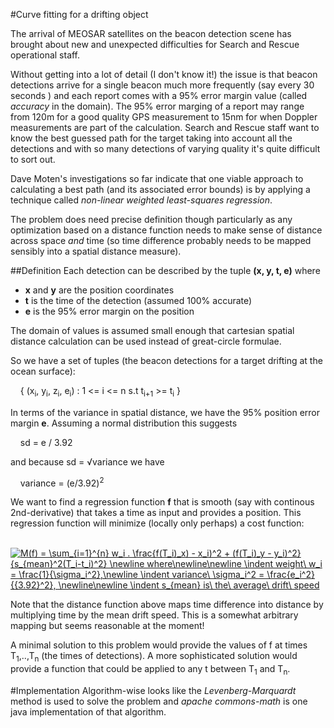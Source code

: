 #Curve fitting for a drifting object

The arrival of MEOSAR satellites on the beacon detection scene has brought about new and unexpected difficulties for Search and
Rescue operational staff. 

Without getting into a lot of detail (I don't know it!) the issue is that beacon detections arrive for a single beacon much more frequently (say every 30 seconds
) and each report comes with a 95% error margin value (called *accuracy* in the domain). The 95% error marging of a report may range from 120m for a good quality 
GPS measurement to 15nm for when Doppler measurements are part of the calculation. Search and Rescue staff want to know the best guessed
path for the target taking into account all the detections and with so many detections of varying quality it's quite difficult to sort out.

Dave Moten's investigations so far indicate that one viable approach to calculating a best path (and its associated error bounds) is by applying a technique called *non-linear weighted least-squares regression*.

The problem does need precise definition though particularly as any optimization based on a distance function needs to make sense of distance across space *and* time (so time difference probably needs to be mapped sensibly into a spatial distance measure).

##Definition
Each detection can be described by the tuple **(x, y, t, e)** where 
* **x** and **y** are the position coordinates 
* **t** is the time of the detection (assumed 100% accurate)
* **e** is the 95% error margin on the position 

The domain of values is assumed small enough that cartesian spatial distance calculation can be used instead of great-circle formulae.

So we have a set of tuples (the beacon detections for a target drifting at the ocean surface):

&nbsp;&nbsp;&nbsp;&nbsp;{ (x<sub>i</sub>, y<sub>i</sub>, z<sub>i</sub>, e<sub>i</sub>) : 1 <= i <= n s.t t<sub>i+1</sub> >= t<sub>i</sub> }

In terms of the variance in spatial distance, we have the 95% position error margin **e**. Assuming a normal distribution this suggests

&nbsp;&nbsp;&nbsp;&nbsp;sd = e / 3.92

and because sd = &radic;variance we have 

&nbsp;&nbsp;&nbsp;&nbsp;variance = (e/3.92)<sup>2</sup>

We want to find a regression function **f** that is smooth (say with continous 2nd-derivative) that takes a time as input and provides a position. This regression function will minimize (locally only perhaps) a cost function:

&nbsp;&nbsp;&nbsp;&nbsp;<a href="https://www.codecogs.com/eqnedit.php?latex=\fn_jvn&space;M(f)&space;=&space;\sum_{i=1}^{n}&space;w_i&space;.&space;\frac{f(T_i)_x)&space;-&space;x_i)^2&space;&plus;&space;(f(T_i)_y&space;-&space;y_i)^2}{s_{mean}^2(T_i-t_i)^2}&space;\newline&space;where\newline\newline&space;\indent&space;weight\&space;w_i&space;=&space;\frac{1}{\sigma_i^2},\newline&space;\indent&space;variance\&space;\sigma_i^2&space;=&space;\frac{e_i^2}{{3.92}^2},&space;\newline\newline&space;\indent&space;s_{mean}&space;is\&space;the\&space;average\&space;drift\&space;speed" target="_blank"><img src="https://latex.codecogs.com/gif.latex?\fn_jvn&space;M(f)&space;=&space;\sum_{i=1}^{n}&space;w_i&space;.&space;\frac{f(T_i)_x)&space;-&space;x_i)^2&space;&plus;&space;(f(T_i)_y&space;-&space;y_i)^2}{s_{mean}^2(T_i-t_i)^2}&space;\newline&space;where\newline\newline&space;\indent&space;weight\&space;w_i&space;=&space;\frac{1}{\sigma_i^2},\newline&space;\indent&space;variance\&space;\sigma_i^2&space;=&space;\frac{e_i^2}{{3.92}^2},&space;\newline\newline&space;\indent&space;s_{mean}&space;is\&space;the\&space;average\&space;drift\&space;speed" title="M(f) = \sum_{i=1}^{n} w_i . \frac{f(T_i)_x) - x_i)^2 + (f(T_i)_y - y_i)^2}{s_{mean}^2(T_i-t_i)^2} \newline where\newline\newline \indent weight\ w_i = \frac{1}{\sigma_i^2},\newline \indent variance\ \sigma_i^2 = \frac{e_i^2}{{3.92}^2}, \newline\newline \indent s_{mean} is\ the\ average\ drift\ speed" /></a>

Note that the distance function above maps time difference into distance by multiplying time by the mean drift speed. This is a somewhat arbitrary mapping but seems reasonable at the moment!

A minimal solution to this problem would provide the values of f at times T<sub>1</sub>,..,T<sub>n</sub> (the times of detections). A more sophisticated solution would provide a function that could be applied to any t between T<sub>1</sub> and T<sub>n</sub>.



#Implementation
Algorithm-wise looks like the *Levenberg-Marquardt* method is used to solve the problem and *apache commons-math* is one java implementation of 
that algorithm.
